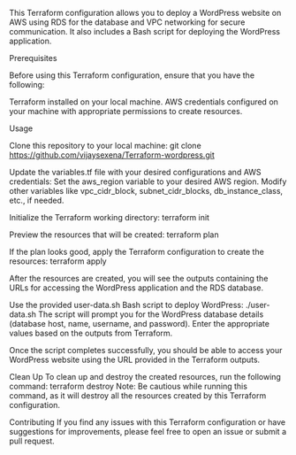 This Terraform configuration allows you to deploy a WordPress website on AWS using RDS for the database and VPC networking for secure communication. It also includes a Bash script for deploying the WordPress application.

Prerequisites

Before using this Terraform configuration, ensure that you have the following:

Terraform installed on your local machine.
AWS credentials configured on your machine with appropriate permissions to create resources.

Usage

Clone this repository to your local machine:
git clone https://github.com/vijaysexena/Terraform-wordpress.git 


Update the variables.tf file with your desired configurations and AWS credentials:
Set the aws_region variable to your desired AWS region.
Modify other variables like vpc_cidr_block, subnet_cidr_blocks, db_instance_class, etc., if needed.


Initialize the Terraform working directory:
terraform init


Preview the resources that will be created:
terraform plan


If the plan looks good, apply the Terraform configuration to create the resources:
terraform apply


After the resources are created, you will see the outputs containing the URLs for accessing the WordPress application and the RDS database.

Use the provided user-data.sh Bash script to deploy WordPress:
./user-data.sh
The script will prompt you for the WordPress database details (database host, name, username, and password). Enter the appropriate values based on the outputs from Terraform.

Once the script completes successfully, you should be able to access your WordPress website using the URL provided in the Terraform outputs.



Clean Up
To clean up and destroy the created resources, run the following command:
terraform destroy
Note: Be cautious while running this command, as it will destroy all the resources created by this Terraform configuration.


Contributing
If you find any issues with this Terraform configuration or have suggestions for improvements, please feel free to open an issue or submit a pull request.
